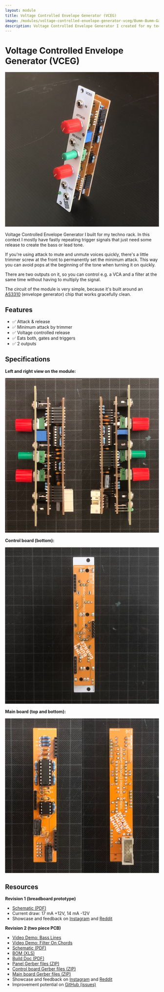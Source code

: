 ```yaml
---
layout: module
title: Voltage Controlled Envelope Generator (VCEG)
image: /modules/voltage-controlled-envelope-generator-vceg/Bumm-Bumm-Garage-Voltage-Controlled-Envelope-Generator-VCEG.jpg
description: Voltage Controlled Envelope Generator I created for my techno rack.
---
```


# Voltage Controlled Envelope Generator (VCEG)

![](REV-2/Bumm-Bumm-Garage-Voltage-Controlled-Envelope-Generator-VCEG.jpg)

Voltage Controlled Envelope Generator I built for my techno rack. In this context I mostly have fastly repeating trigger signals that just need some release to create the bass or lead tone.

If you're using attack to mute and unmute voices quickly, there's a little trimmer screw at the front to permanently set the minimum attack. This way you can avoid pops at the beginning of the tone when turning it on quickly.

There are two outputs on it, so you can control e.g. a VCA and a filter at the same time without having to multiply the signal.

The circuit of the module is very simple, because it's built around an [AS3310](https://www.alfarzpp.lv/eng/sc/AS3310.php) (envelope generator) chip that works gracefully clean.

## Features

- ✅ Attack & release
- ✅ Minimum attack by trimmer
- ✅ Voltage controlled release
- ✅ Eats both, gates and triggers
- ✅ 2 outputs

## Specifications

**Left and right view on the module:**

![](REV-2/Bumm-Bumm-Garage-Voltage-Controlled-Envelope-Generator-VCEG-Left-and-Top.JPG)

**Control board (bottom):**

![](REV-2/Bumm-Bumm-Garage-Voltage-Controlled-Envelope-Generator-VCEG-Control-Board.JPG)

**Main board (top and bottom):**

![](REV-2/Bumm-Bumm-Garage-Voltage-Controlled-Envelope-Generator-VCEG-Main-Board.JPG)

## Resources

**Revision 1 (breadboard prototype)**

* [Schematic (PDF)](REV-1/Bumm-Bumm-Garage-Voltage-Controlled-Envelope-Generator-REV-1-Schematic.pdf)
* Current draw: 17 mA +12V, 14 mA -12V
* Showcase and feedback on [Instagram](https://www.instagram.com/p/CVr-wQ2NpD9/) and [Reddit](https://www.reddit.com/r/synthdiy/comments/qjlsp3/diy_voltage_controlled_attack_release_eurorack/)

**Revision 2 (two piece PCB)**

* [Video Demo: Bass Lines](https://youtu.be/kLFvXCiCb9g)
* [Video Demo: Filter On Chords](https://www.youtube.com/watch?v=B0mmiwY81mQ)
* [Schematic (PDF)](REV-2/Bumm-Bumm-Garage-Voltage-Controlled-Envelope-Generator-REV-2-Schematic.pdf)
* [BOM (XLS)](REV-2/Bumm-Bumm-Garage-VCEG-Rev2-BOM.xls)
* [Build Doc (PDF)](REV-2/Bumm-Bumm-Garage-VCEG-Rev2-Build_Doc.pdf)
* [Panel Gerber files (ZIP)](REV-2/Bumm-Bumm-Garage-Voltage-Controlled-Envelope-Generator-REV-2-Gerber-Panel.zip)
* [Control board Gerber files (ZIP)](REV-2/Bumm-Bumm-Garage-Voltage-Controlled-Envelope-Generator-REV-2-Gerber-Control-Board.zip)
* [Main board Gerber files (ZIP)](REV-2/Bumm-Bumm-Garage-Voltage-Controlled-Envelope-Generator-REV-1-Gerber-Main-Board.zip)
* Showcase and feedback on [Instagram](https://www.instagram.com/p/CYDvkR_swXZ/) and [Reddit](https://www.reddit.com/r/synthdiy/comments/rr2led/voltage_controlled_envelope_generator_pcb/)
* Improvement potential on [GitHub (issues)](https://github.com/bummbummgarage/bummbummgarage.github.io/issues?q=is%3Aissue+is%3Aopen+%5BVCEG+Rev2%5D)

